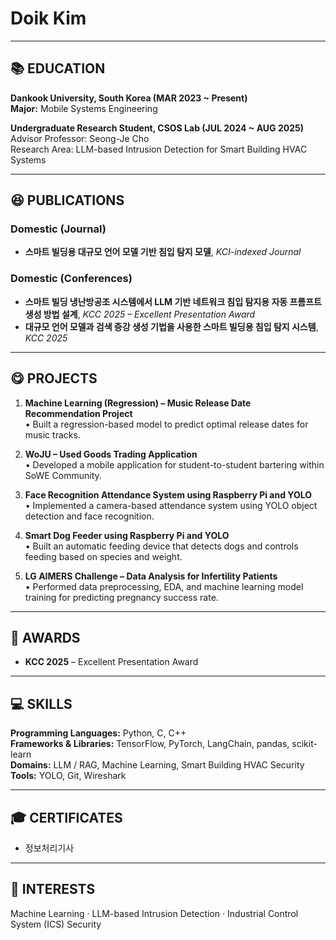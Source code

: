 # Doik Kim

---

## 📚 EDUCATION
**Dankook University, South Korea (MAR 2023 ~ Present)**  
**Major:** Mobile Systems Engineering  

**Undergraduate Research Student, CSOS Lab (JUL 2024 ~ AUG 2025)**  
Advisor Professor: Seong-Je Cho  
Research Area: LLM-based Intrusion Detection for Smart Building HVAC Systems

---

## 😆 PUBLICATIONS
### Domestic (Journal)
- **스마트 빌딩용 대규모 언어 모델 기반 침입 탐지 모델**, *KCI-indexed Journal*  

### Domestic (Conferences)
- **스마트 빌딩 냉난방공조 시스템에서 LLM 기반 네트워크 침입 탐지용 자동 프롬프트 생성 방법 설계**, *KCC 2025 – Excellent Presentation Award*  
- **대규모 언어 모델과 검색 증강 생성 기법을 사용한 스마트 빌딩용 침입 탐지 시스템**, *KCC 2025*  

---

## 😋 PROJECTS
1. **Machine Learning (Regression) – Music Release Date Recommendation Project**  
  • Built a regression-based model to predict optimal release dates for music tracks.  

2. **WoJU – Used Goods Trading Application**  
  • Developed a mobile application for student-to-student bartering within SoWE Community.  

3. **Face Recognition Attendance System using Raspberry Pi and YOLO**  
  • Implemented a camera-based attendance system using YOLO object detection and face recognition.  

4. **Smart Dog Feeder using Raspberry Pi and YOLO**  
  • Built an automatic feeding device that detects dogs and controls feeding based on species and weight.  

5. **LG AIMERS Challenge – Data Analysis for Infertility Patients**  
  • Performed data preprocessing, EDA, and machine learning model training for predicting pregnancy success rate.  

---

## 🧠 AWARDS
- **KCC 2025** – Excellent Presentation Award 

---

## 💻 SKILLS
**Programming Languages:** Python, C, C++  
**Frameworks & Libraries:** TensorFlow, PyTorch, LangChain, pandas, scikit-learn   
**Domains:** LLM / RAG, Machine Learning, Smart Building HVAC Security  
**Tools:** YOLO, Git, Wireshark  

---

## 🎓 CERTIFICATES
- 정보처리기사  


---

## 🔎 INTERESTS
Machine Learning · LLM-based Intrusion Detection · Industrial Control System (ICS) Security
